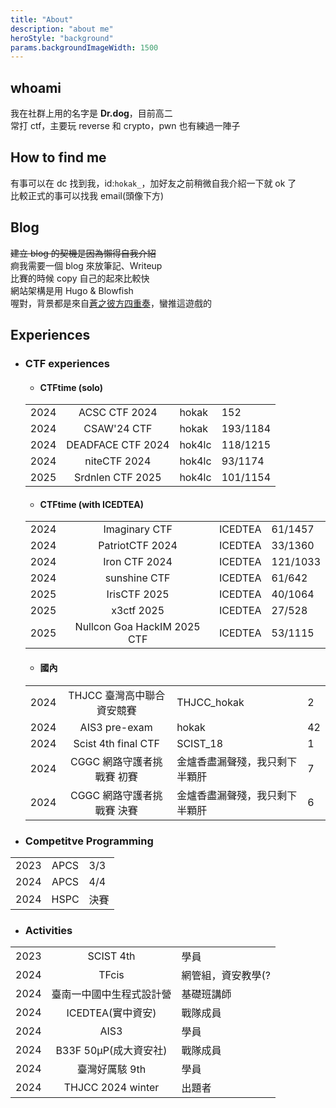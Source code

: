 ```yaml
---
title: "About"
description: "about me"
heroStyle: "background"
params.backgroundImageWidth: 1500
---
```


## whoami

我在社群上用的名字是 **Dr.dog**，目前高二  
常打 ctf，主要玩 reverse 和 crypto，pwn 也有練過一陣子

## How to find me

有事可以在 dc 找到我，id:`hokak_`，加好友之前稍微自我介紹一下就 ok 了  
比較正式的事可以找我 email(頭像下方)

## Blog

~~建立 blog 的契機是因為懶得自我介紹~~  
痾我需要一個 blog 來放筆記、Writeup  
比賽的時候 copy 自己的起來比較快  
網站架構是用 Hugo & Blowfish  
喔對，背景都是來自[蒼之彼方四重奏](https://store.steampowered.com/app/1044620/_/)，蠻推這遊戲的

## Experiences

- ### CTF experiences

  - #### CTFtime (solo)

  |      |                   |        |          |
  | :--- | :---------------: | :----- | :------- |
  | 2024 |   ACSC CTF 2024   | hokak  | 152      |
  | 2024 |    CSAW'24 CTF    | hokak  | 193/1184 |
  | 2024 | DEADFACE CTF 2024 | hok4lc | 118/1215 |
  | 2024 | niteCTF 2024      | hok4lc | 93/1174  |
  | 2025 | Srdnlen CTF 2025  | hok4lc | 101/1154 |

  - #### CTFtime (with ICEDTEA)

  |      |                 |         |          |
  | :--- | :-------------: | :------ | :------- |
  | 2024 |  Imaginary CTF  | ICEDTEA | 61/1457  |
  | 2024 | PatriotCTF 2024 | ICEDTEA | 33/1360  |
  | 2024 |  Iron CTF 2024  | ICEDTEA | 121/1033 |
  | 2024 |  sunshine CTF   | ICEDTEA | 61/642   |
  | 2025 |  IrisCTF 2025   | ICEDTEA | 40/1064  |
  | 2025 |  x3ctf 2025     | ICEDTEA | 27/528   |
  | 2025 | Nullcon Goa HackIM 2025 CTF| ICEDTEA | 53/1115 |

  - #### 國內

  |      |                            |                                |     |
  | :--- | :------------------------: | :----------------------------- | :-- |
  | 2024 | THJCC 臺灣高中聯合資安競賽 | THJCC_hokak                    | 2   |
  | 2024 |       AIS3 pre-exam        | hokak                          | 42  |
  | 2024 |    Scist 4th final CTF     | SCIST_18                       | 1   |
  | 2024 | CGGC 網路守護者挑戰賽 初賽 | 金爐香盡漏聲殘，我只剩下半顆肝 | 7   |
  | 2024 | CGGC 網路守護者挑戰賽 決賽 | 金爐香盡漏聲殘，我只剩下半顆肝 | 6   |

- ### Competitve Programming

|      |      |      |
| :--- | :--: | :--- |
| 2023 | APCS | 3/3  |
| 2024 | APCS | 4/4  |
| 2024 | HSPC | 決賽 |

- ### Activities

|      |                          |                    |
| :--- | :----------------------: | :----------------- |
| 2023 |        SCIST 4th         | 學員               |
| 2024 |          TFcis           | 網管組，資安教學(? |
| 2024 | 臺南一中國中生程式設計營 | 基礎班講師         |
| 2024 |    ICEDTEA(實中資安)     | 戰隊成員           |
| 2024 |           AIS3           | 學員               |
| 2024 |  B33F 50μP(成大資安社)   | 戰隊成員           |
| 2024 |      臺灣好厲駭 9th      | 學員               |
| 2024 |  THJCC 2024 winter     | 出題者              |
